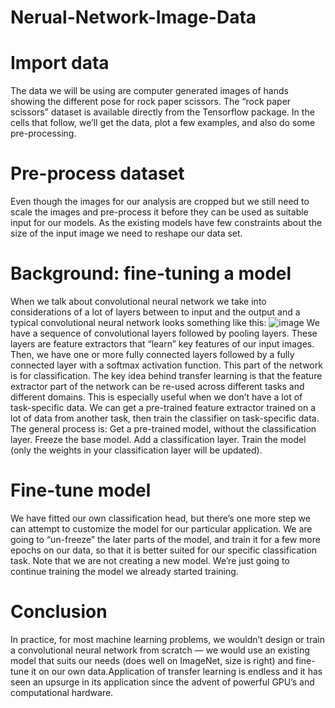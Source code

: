 # Nerual-Network-Image-Data

# Import data
The data we will be using are computer generated images of hands showing the different pose for rock paper scissors. The “rock paper scissors” dataset is available directly from the Tensorflow package. In the cells that follow, we’ll get the data, plot a few examples, and also do some pre-processing.

# Pre-process dataset
Even though the images for our analysis are cropped but we still need to scale the images and pre-process it before they can be used as suitable input for our models. As the existing models have few constraints about the size of the input image we need to reshape our data set.

# Background: fine-tuning a model
When we talk about convolutional neural network we take into considerations of a lot of layers between to input and the output and a typical convolutional neural network looks something like this:
![image](https://user-images.githubusercontent.com/55652596/116507829-b1d99e80-a8dd-11eb-8079-03418c1f38e3.png)
We have a sequence of convolutional layers followed by pooling layers. These layers are feature extractors that “learn” key features of our input images.
Then, we have one or more fully connected layers followed by a fully connected layer with a softmax activation function. This part of the network is for classification.
The key idea behind transfer learning is that the feature extractor part of the network can be re-used across different tasks and different domains.
This is especially useful when we don’t have a lot of task-specific data. We can get a pre-trained feature extractor trained on a lot of data from another task, then train the classifier on task-specific data.
The general process is:
Get a pre-trained model, without the classification layer.
Freeze the base model.
Add a classification layer.
Train the model (only the weights in your classification layer will be updated).

# Fine-tune model
We have fitted our own classification head, but there’s one more step we can attempt to customize the model for our particular application.
We are going to “un-freeze” the later parts of the model, and train it for a few more epochs on our data, so that it is better suited for our specific classification task.
Note that we are not creating a new model. We’re just going to continue training the model we already started training.

# Conclusion
In practice, for most machine learning problems, we wouldn’t design or train a convolutional neural network from scratch — we would use an existing model that suits our needs (does well on ImageNet, size is right) and fine-tune it on our own data.Application of transfer learning is endless and it has seen an upsurge in its application since the advent of powerful GPU’s and computational hardware.
